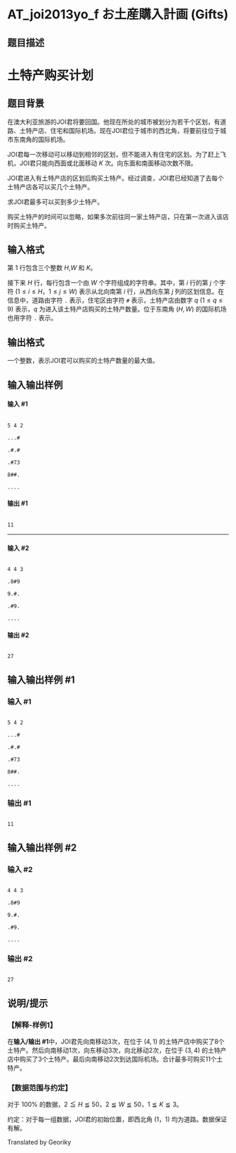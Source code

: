 # AT_joi2013yo_f お土産購入計画 (Gifts)

## 题目描述

# 土特产购买计划
## 题目背景
在澳大利亚旅游的JOI君将要回国。他现在所处的城市被划分为若干个区划，有道路、土特产店、住宅和国际机场。现在JOI君位于城市的西北角，将要前往位于城市东南角的国际机场。
JOI君每一次移动可以移动到相邻的区划，但不能进入有住宅的区划。为了赶上飞机，JOI君只能向西面或北面移动 $K$ 次。向东面和南面移动次数不限。

JOI君进入有土特产店的区划后购买土特产。经过调查，JOI君已经知道了去每个土特产店各可以买几个土特产。

求JOI君最多可以买到多少土特产。

购买土特产的时间可以忽略，如果多次前往同一家土特产店，只在第一次进入该店时购买土特产。

## 输入格式

第 $1$ 行包含三个整数 $H$,$W$ 和 $K$。

接下来 $H$ 行，每行包含一个由 $W$ 个字符组成的字符串。其中，第 $i$ 行的第 $j$ 个字符 $(1≤i≤H，1≤j≤W)$ 表示从北向南第 $i$ 行，从西向东第 $j$ 列的区划信息。在信息中，道路由字符 `.` 表示，住宅区由字符 `#` 表示，土特产店由数字 $q$ $(1≤q≤9)$ 表示，$q$ 为进入该土特产店购买的土特产数量。位于东南角 $(H,W)$ 的国际机场也用字符 `.` 表示。

## 输出格式

一个整数，表示JOI君可以购买的土特产数量的最大值。
## 输入输出样例
#### 输入 #1
```
5 4 2
...#
.#.#
.#73
8##.
....
```
#### 输出 #1
```
11
```


------------

#### 输入 #2
```
4 4 3
.8#9
9.#.
.#9.
....
```
#### 输出 #2
```
27
```

## 输入输出样例 #1

### 输入 #1

```
5 4 2
...#
.#.#
.#73
8##.
....
```

### 输出 #1

```
11
```

## 输入输出样例 #2

### 输入 #2

```
4 4 3
.8#9
9.#.
.#9.
....
```

### 输出 #2

```
27
```

## 说明/提示

### 【解释-样例1】
在**输入/输出 #1**中，JOI君先向南移动3次，在位于 $(4,1)$ 的土特产店中购买了8个土特产。然后向南移动1次，向东移动3次，向北移动2次，在位于 $(3,4)$ 的土特产店中购买了3个土特产。最后向南移动2次到达国际机场。合计最多可购买11个土特产。
### 【数据范围与约定】
对于 $100\%$ 的数据，$2≦H≦50$，$2≦W≦50$，$1≦K≦3$。

约定：对于每一组数据，JOI君的初始位置，即西北角 $(1，1)$ 均为道路。数据保证有解。

Translated by Georiky